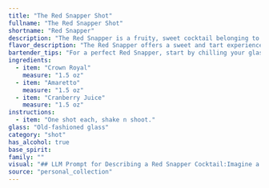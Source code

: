 ```yaml
---
title: "The Red Snapper Shot"
fullname: "The Red Snapper Shot"
shortname: "Red Snapper"
description: "The Red Snapper is a fruity, sweet cocktail belonging to the Sour family.  It's a modern invention, likely originating in the late 20th century, combining the sweet, nutty notes of Amaretto with the tartness of cranberry juice and the smooth character of Crown Royal whiskey. "
flavor_description: "The Red Snapper offers a sweet and tart experience.  The smooth, slightly vanilla-infused sweetness of Crown Royal blends perfectly with the almondy richness of Amaretto.  A vibrant tartness from cranberry juice cuts through the sweetness, creating a refreshing and balanced cocktail.  The overall taste profile is reminiscent of a festive holiday drink, but with a sophisticated twist. "
bartender_tips: "For a perfect Red Snapper, start by chilling your glass and ingredients. Use a good quality cranberry juice for a brighter flavor. When shaking, use a firm grip to ensure proper dilution. Don't over-shake; aim for a light, frothy texture. Garnish with a lime wedge or a Luxardo cherry for a vibrant touch. "
ingredients:
  - item: "Crown Royal"
    measure: "1.5 oz"
  - item: "Amaretto"
    measure: "1.5 oz"
  - item: "Cranberry Juice"
    measure: "1.5 oz"
instructions:
  - item: "One shot each, shake n shoot."
glass: "Old-fashioned glass"
category: "shot"
has_alcohol: true
base_spirit:
family: ""
visual: "## LLM Prompt for Describing a Red Snapper Cocktail:Imagine a tall glass, frosted with condensation, filled with a vibrant, ruby-red liquid. It's a symphony of colors, with the deep crimson of cranberry juice dominating, punctuated by streaks of amber from the Crown Royal whiskey and a subtle hint of golden-brown from the Amaretto.  The drink is garnished with a single, glistening cranberry, its dark red hue contrasting beautifully with the bright red of the cocktail. Perhaps a small sprig of rosemary adds a touch of greenery, or a twist of orange peel graces the rim, adding a subtle citrus aroma to the mix. The ice cubes, perfectly clear and pristine, chime softly as they jostle in the glass, inviting you to take a sip.  The overall effect is one of festive cheer and delicious anticipation. "
source: "personal_collection"
---
```


